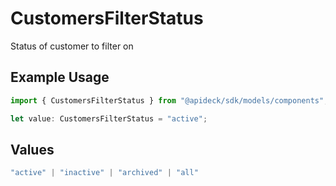 # CustomersFilterStatus

Status of customer to filter on

## Example Usage

```typescript
import { CustomersFilterStatus } from "@apideck/sdk/models/components";

let value: CustomersFilterStatus = "active";
```

## Values

```typescript
"active" | "inactive" | "archived" | "all"
```